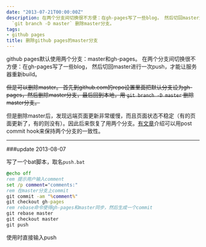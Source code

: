 ```yaml
---
date: "2013-07-21T00:00:00Z"
description: 在两个分支间切换很不方便：在gh-pages写了一些blog， 然后切回master进行一次push，才能让服务器重新build。<br/>首先到github.com的repo设置里面把默认分支设为gh-pages，然后删除master分支，最后回到本地，用
  `git branch -D master` 删除master分支。
tags:
- github pages
title: 删除github pages的master分支
---
```


github pages默认使用两个分支：master和gh-pages。 在两个分支间切换很不方便：在gh-pages写了一些blog， 然后切回master进行一次push，才能让服务器重新build。

<del>但是可以删除master。 首先到github.com的repo设置里面把默认分支设为gh-pages，然后删除master分支，最后回到本地，用 `git branch -D master` 删除master分支。</del>

但是删除master后，发现远端页面更新非常缓慢，而且页面状态不稳定（有的页面更新了，有的则没有）。因此后来恢复了用两个分支。[有文章](http://lea.verou.me/2011/10/easily-keep-gh-pages-in-sync-with-master/)介绍可以用post commit hook来保持两个分支的一致性。

---
###update 2013-08-07

写了一个bat脚本，取名`push.bat`

```bat
@echo off
rem 提示用户输入comment
set /p comment="comments:"
rem 在master分支上commit
git commit -am "%comment%"
git checkout gh-pages
rem rebase命令使得gh-pages和master同步，然后生成一个commit
git rebase master
git checkout master
git push
```

使用时直接输入push